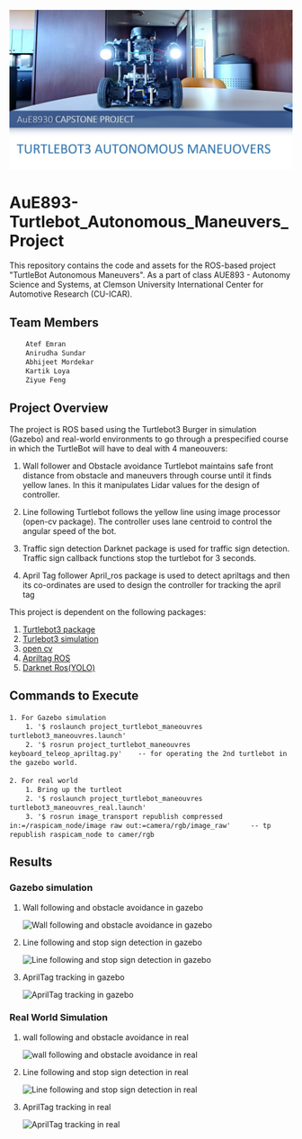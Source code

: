 ![Cover](https://raw.githubusercontent.com/atefemran/AuE893-Turtlebot_Autonomous_Maneuvers_Project/main/src/videos/cover.jpg)

# AuE893-Turtlebot_Autonomous_Maneuvers_Project

This repository contains the code and assets for the ROS-based project "TurtleBot Autonomous Maneuvers". As a part of class AUE893 - Autonomy Science and Systems, at Clemson University International Center for Automotive Research (CU-ICAR).

## Team Members
		Atef Emran 
		Anirudha Sundar 
		Abhijeet Mordekar  
		Kartik Loya 
		Ziyue Feng
 
## Project Overview

The project is ROS based using the Turtlebot3 Burger in simulation (Gazebo) and real-world environments to go through a prespecified course in which the TurtleBot will have to deal with 4 maneouvers:

1. Wall follower and Obstacle avoidance
   Turtlebot maintains safe front distance from obstacle and maneuvers through course until it finds yellow lanes. In this it manipulates Lidar values for the design of controller.
		
3. Line following
   Turtlebot follows the yellow line using image processor (open-cv package). The controller uses lane centroid to control the angular speed of the bot.

4. Traffic sign detection
   Darknet package is used for traffic sign detection. Traffic sign callback functions stop the turtlebot for 3 seconds.

5. April Tag follower
   April_ros package is used to detect apriltags and then its co-ordinates are used to design the controller for tracking the april tag
	
This project is dependent on the following packages:
1. [Turtlebot3 package](https://emanual.robotis.com/docs/en/platform/turtlebot3/quick-start/)	
2. [Turlebot3 simulation](https://github.com/ROBOTIS-GIT/turtlebot3_simulations)
3. [open cv](https://github.com/ros-perception/vision_opencv)
4. [Apriltag ROS](https://github.com/AprilRobotics/apriltag_ros)
5. [Darknet Ros(YOLO)](https://github.com/leggedrobotics/darknet_ros)

## Commands to Execute
	1. For Gazebo simulation
		1. '$ roslaunch project_turtlebot_maneouvres turtlebot3_maneouvres.launch'
		2. '$ rosrun project_turtlebot_maneouvres keyboard_teleop_apriltag.py'    -- for operating the 2nd turtlebot in the gazebo world.
	
	2. For real world
		1. Bring up the turtleot
		2. '$ roslaunch project_turtlebot_maneouvres turtlebot3_maneouvres_real.launch'
		3. '$ rosrun image_transport republish compressed in:=/raspicam_node/image raw out:=camera/rgb/image_raw'     -- tp republish raspicam_node to camer/rgb
	
##  Results

### Gazebo simulation
1. Wall following and obstacle avoidance in gazebo
	
	![Wall following and obstacle avoidance in gazebo](https://media2.giphy.com/media/si6g6yiLhNC97hD4iM/giphy.gif)

2. Line following and stop sign detection in gazebo

	![Line following and stop sign detection in gazebo](https://media1.giphy.com/media/W8vedwATymTwBeuzEl/giphy.gif)

3. AprilTag tracking in gazebo

	![AprilTag tracking in gazebo](https://media.giphy.com/media/tGV4TY5m9PdG6Ycu6H/giphy.gif)


### Real World Simulation
1. wall following and obstacle avoidance in real

	![wall following and obstacle avoidance in real](https://media.giphy.com/media/K16mv68PfDrX2IFCUJ/giphy-downsized.gif)

2. Line following and stop sign detection in real

	![Line following and stop sign detection in real](https://media.giphy.com/media/5HeiJdOfLHx1OjHdyA/giphy-downsized.gif)

3. AprilTag tracking in real

	![AprilTag tracking in real](https://media.giphy.com/media/GZVnmHQRJpgRdRydyt/giphy-downsized.gif)

	
